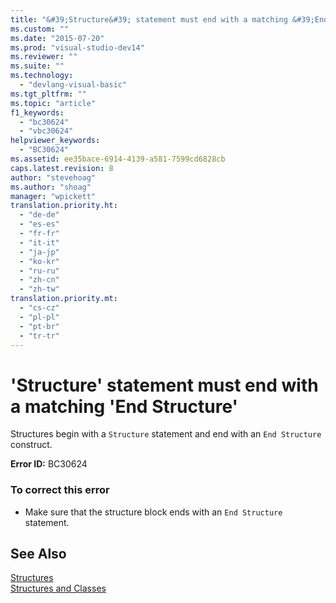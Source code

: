 ```yaml
---
title: "&#39;Structure&#39; statement must end with a matching &#39;End Structure&#39;"
ms.custom: ""
ms.date: "2015-07-20"
ms.prod: "visual-studio-dev14"
ms.reviewer: ""
ms.suite: ""
ms.technology: 
  - "devlang-visual-basic"
ms.tgt_pltfrm: ""
ms.topic: "article"
f1_keywords: 
  - "bc30624"
  - "vbc30624"
helpviewer_keywords: 
  - "BC30624"
ms.assetid: ee35bace-6914-4139-a581-7599cd6828cb
caps.latest.revision: 8
author: "stevehoag"
ms.author: "shoag"
manager: "wpickett"
translation.priority.ht: 
  - "de-de"
  - "es-es"
  - "fr-fr"
  - "it-it"
  - "ja-jp"
  - "ko-kr"
  - "ru-ru"
  - "zh-cn"
  - "zh-tw"
translation.priority.mt: 
  - "cs-cz"
  - "pl-pl"
  - "pt-br"
  - "tr-tr"
---
```

# &#39;Structure&#39; statement must end with a matching &#39;End Structure&#39;
Structures begin with a `Structure` statement and end with an `End Structure` construct.  
  
 **Error ID:** BC30624  
  
### To correct this error  
  
-   Make sure that the structure block ends with an `End Structure` statement.  
  
## See Also  
 [Structures](../../visual-basic/programming-guide/language-features/data-types/structures.md)   
 [Structures and Classes](../../visual-basic/programming-guide/language-features/data-types/structures-and-classes.md)